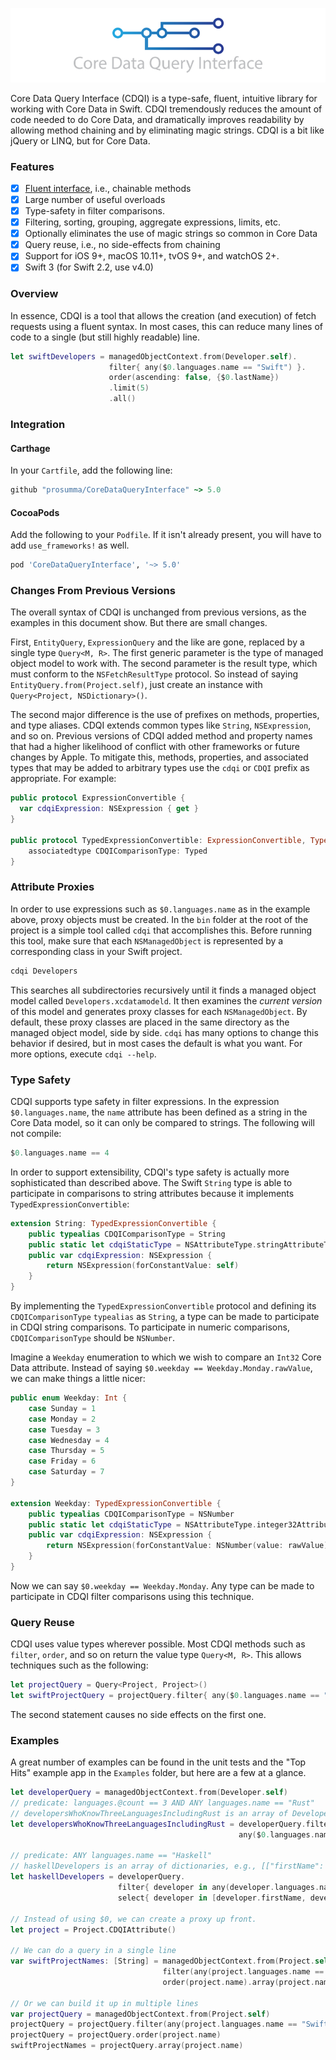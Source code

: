 ![CoreDataQueryInterface](CoreDataQueryInterface.png)

Core Data Query Interface (CDQI) is a type-safe, fluent, intuitive library for working with Core Data in Swift. CDQI tremendously reduces the amount of code needed to do Core Data, and dramatically improves readability by allowing method chaining and by eliminating magic strings. CDQI is a bit like jQuery or LINQ, but for Core Data.

### Features

- [x] [Fluent interface](http://en.wikipedia.org/wiki/Fluent_interface), i.e., chainable methods
- [x] Large number of useful overloads
- [x] Type-safety in filter comparisons.
- [x] Filtering, sorting, grouping, aggregate expressions, limits, etc.
- [x] Optionally eliminates the use of magic strings so common in Core Data
- [x] Query reuse, i.e., no side-effects from chaining
- [x] Support for iOS 9+, macOS 10.11+, tvOS 9+, and watchOS 2+.
- [x] Swift 3 (for Swift 2.2, use v4.0)

### Overview

In essence, CDQI is a tool that allows the creation (and execution) of fetch requests using a fluent syntax. In most cases, this can reduce many lines of code to a single (but still highly readable) line.

```swift
let swiftDevelopers = managedObjectContext.from(Developer.self).
                      filter{ any($0.languages.name == "Swift") }.
                      order(ascending: false, {$0.lastName})
                      .limit(5)
                      .all()
```

### Integration

#### Carthage

In your `Cartfile`, add the following line:

```ruby
github "prosumma/CoreDataQueryInterface" ~> 5.0
```

#### CocoaPods

Add the following to your `Podfile`. If it isn't already present, you will have to add `use_frameworks!` as well.

```ruby
pod 'CoreDataQueryInterface', '~> 5.0'
```

### Changes From Previous Versions

The overall syntax of CDQI is unchanged from previous versions, as the examples in this document show. But there are small changes.

First, `EntityQuery`, `ExpressionQuery` and the like are gone, replaced by a single type `Query<M, R>`. The first generic parameter is the type of managed object model to work with. The second parameter is the result type, which must conform to the `NSFetchResultType` protocol. So instead of saying `EntityQuery.from(Project.self)`, just create an instance with `Query<Project, NSDictionary>()`.

The second major difference is the use of prefixes on methods, properties, and type aliases. CDQI extends common types like `String`, `NSExpression`, and so on. Previous versions of CDQI added method and property names that had a higher likelihood of conflict with other frameworks or future changes by Apple. To mitigate this, methods, properties, and associated types that may be added to arbitrary types use the `cdqi` or `CDQI` prefix as appropriate. For example:

```swift
public protocol ExpressionConvertible {
  var cdqiExpression: NSExpression { get }
}

public protocol TypedExpressionConvertible: ExpressionConvertible, Typed {
    associatedtype CDQIComparisonType: Typed
}
```

### Attribute Proxies

In order to use expressions such as `$0.languages.name` as in the example above, proxy objects must be created. In the `bin` folder at the root of the project is a simple tool called `cdqi` that accomplishes this. Before running this tool, make sure that each `NSManagedObject` is represented by a corresponding class in your Swift project.

```sh
cdqi Developers
```

This searches all subdirectories recursively until it finds a managed object model called `Developers.xcdatamodeld`. It then examines the _current version_ of this model and generates proxy classes for each `NSManagedObject`. By default, these proxy classes are placed in the same directory as the managed object model, side by side. `cdqi` has many options to change this behavior if desired, but in most cases the default is what you want. For more options, execute `cdqi --help`.

### Type Safety

CDQI supports type safety in filter expressions. In the expression `$0.languages.name`, the `name` attribute has been defined as a string in the Core Data model, so it can only be compared to strings. The following will not compile:

```swift
$0.languages.name == 4
```

In order to support extensibility, CDQI's type safety is actually more sophisticated than described above. The Swift `String` type is able to participate in comparisons to string attributes because it implements `TypedExpressionConvertible`:

```swift
extension String: TypedExpressionConvertible {
    public typealias CDQIComparisonType = String
    public static let cdqiStaticType = NSAttributeType.stringAttributeType
    public var cdqiExpression: NSExpression {
        return NSExpression(forConstantValue: self)
    }
}
```

By implementing the `TypedExpressionConvertible` protocol and defining its `CDQIComparisonType` `typealias` as `String`, a type can be made to participate in CDQI string comparisons. To participate in numeric comparisons, `CDQIComparisonType` should be `NSNumber`.

Imagine a `Weekday` enumeration to which we wish to compare an `Int32` Core Data attribute. Instead of saying `$0.weekday == Weekday.Monday.rawValue`, we can make things a little nicer:

```swift
public enum Weekday: Int {
    case Sunday = 1
    case Monday = 2
    case Tuesday = 3
    case Wednesday = 4
    case Thursday = 5
    case Friday = 6
    case Saturday = 7    
}

extension Weekday: TypedExpressionConvertible {
    public typealias CDQIComparisonType = NSNumber
    public static let cdqiStaticType = NSAttributeType.integer32AttributeType
    public var cdqiExpression: NSExpression {
        return NSExpression(forConstantValue: NSNumber(value: rawValue))
    }
}
```

Now we can say `$0.weekday == Weekday.Monday`. Any type can be made to participate in CDQI filter comparisons using this technique.

### Query Reuse

CDQI uses value types wherever possible. Most CDQI methods such as `filter`, `order`, and so on return the value type `Query<M, R>`. This allows techniques such as the following:

```swift
let projectQuery = Query<Project, Project>()
let swiftProjectQuery = projectQuery.filter{ any($0.languages.name == "Swift") }
```

The second statement causes no side effects on the first one.

### Examples

A great number of examples can be found in the unit tests and the "Top Hits" example app in the `Examples` folder, but here are a few at a glance.

```swift
let developerQuery = managedObjectContext.from(Developer.self)
// predicate: languages.@count == 3 AND ANY languages.name == "Rust"
// developersWhoKnowThreeLanguagesIncludingRust is an array of Developer entities
let developersWhoKnowThreeLanguagesIncludingRust = developerQuery.filter{ $0.languages.cdqiCount() == 3 &&
                                                   any($0.languages.name == "Rust") }.all()

// predicate: ANY languages.name == "Haskell"
// haskellDevelopers is an array of dictionaries, e.g., [["firstName": "Haskell", "lastName": "Curry"]]
let haskellDevelopers = developerQuery.
                        filter{ developer in any(developer.languages.name == "Haskell") }.
                        select{ developer in [developer.firstName, developer.lastName] }.all()

// Instead of using $0, we can create a proxy up front.
let project = Project.CDQIAttribute()

// We can do a query in a single line
var swiftProjectNames: [String] = managedObjectContext.from(Project.self).
                                  filter(any(project.languages.name == "Swift")).
                                  order(project.name).array(project.name)

// Or we can build it up in multiple lines
var projectQuery = managedObjectContext.from(Project.self)
projectQuery = projectQuery.filter(any(project.languages.name == "Swift"))
projectQuery = projectQuery.order(project.name)
swiftProjectNames = projectQuery.array(project.name)
